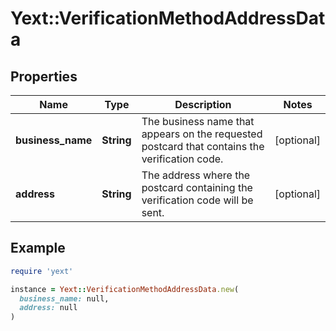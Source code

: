 # Yext::VerificationMethodAddressData

## Properties

| Name | Type | Description | Notes |
| ---- | ---- | ----------- | ----- |
| **business_name** | **String** | The business name that appears on the requested postcard that contains the verification code. | [optional] |
| **address** | **String** | The address where the postcard containing the verification code will be sent. | [optional] |

## Example

```ruby
require 'yext'

instance = Yext::VerificationMethodAddressData.new(
  business_name: null,
  address: null
)
```

